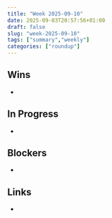 ```yaml
---
title: "Week 2025-09-10"
date: 2025-09-03T20:57:56+01:00
draft: false
slug: "week-2025-09-10"
tags: ["summary","weekly"]
categories: ["roundup"]
---
```

## Wins
- 

## In Progress
- 

## Blockers
- 

## Links
- 
